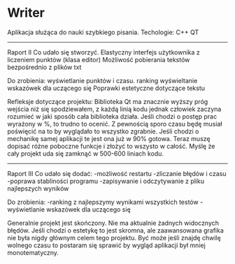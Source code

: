 # Writer

Aplikacja służąca do nauki szybkiego pisania.
Techologie:
C++
QT
_____________________________________________________
Raport II
Co udało się stworzyć.
Elastyczny interfejs użytkownika z liczeniem punktów (klasa editor)
Możliwość pobierania tekstów bezpośrednio z plików txt

Do zrobienia:
wyświetlanie punktów i czasu.
ranking 
wyświeltanie wskazówek dla uczącego się
Poprawki estetyczne dotyczące tekstu

Refleksje dotyczące projektu:
Biblioteka Qt ma znacznie wyższy próg wejścia niż się spodziewałem, z każdą linią kodu jednak człowiek zaczyna rozumieć w jaki sposób cała biblioteka działa.
Jeśli chodzi o postęp prac wyrażony w %, to trudno to ocenić. Z pewnością sporo czasu będę musiał poświęcić na to by wyglądało to wszystko zgrabnie. Jeśli chodzi o mechanikę samej aplikacji te jest ona już w 90% gotowa. Teraz muszę dopisać różne poboczne funkcje i złożyć to wszysto w całość. Myślę że cały projekt uda się zamknąć w 500-600 liniach kodu.

--------------------------------------------------------------------------

Raport III
Co udało się dodać:
-możliwość restartu
-zliczanie błędów i czasu
-poprawa stabliności programu
-zapisywanie i odczytywanie z pliku najlepszych wyników

Do zrobienia:
-ranking z najlepszymy wynikami wszystkich testów
-wyświetlanie wskazówek dla uczącego się


Generalnie projekt jest skończony. Nie ma aktualnie żadnych widocznych błędów. Jeśli chodzi o estetykę to jest skromna, ale zaawansowana grafika nie była nigdy głównym celem tego projektu. Być może jeśli znajdę chwilę wolnego czasu to postaram się sprawić by wygląd aplikacji był mniej monotematyczny.
